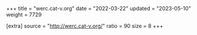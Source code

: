 +++
title = "werc.cat-v.org"
date = "2022-03-22"
updated = "2023-05-10"
weight = 7729

[extra]
source = "http://werc.cat-v.org/"
ratio = 90
size = 8
+++
